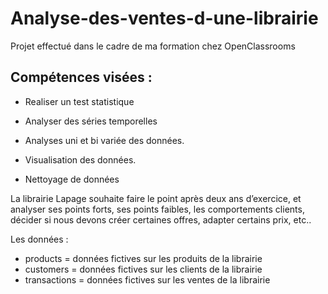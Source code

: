 # Analyse-des-ventes-d-une-librairie

Projet effectué dans le cadre de ma formation chez OpenClassrooms

## Compétences visées :


* Realiser un test statistique

* Analyser des séries temporelles

* Analyses uni et bi variée des données.

* Visualisation des données.

* Nettoyage de données

La librairie Lapage souhaite faire le point après deux ans d’exercice, et analyser ses points forts, ses points faibles, les comportements clients, décider si nous devons créer certaines offres, adapter certains prix, etc..

Les données :

* products = données fictives sur les produits de la librairie
* customers = données fictives sur les clients de la librairie
* transactions = données fictives sur les ventes de la librairie
